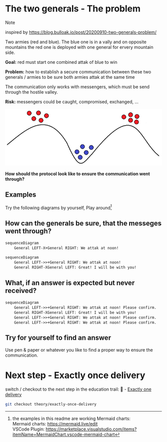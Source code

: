 # The two generals - The problem

> [!NOTE]
> inspired by https://blog.bulloak.io/post/20200910-two-generals-problem/

Two armies (red and blue). The blue one is in a vally and on opposite mountains the red one is deployed with one general for ervery mountain side.

**Goal:** red must start one combined attak of blue to win

**Problem:** how to establish a secure communication between these two generals / armies to be sure both armies attak at the same time

The communication only works with messengers, which must be send through the hostile valley.

**Risk:** messengers could be caught, compromised, exchanged, ...

![the problem](the-two-generals.png)

**How should the protocol look like to ensure the communication went through?**

## Examples

Try the following diagrams by yourself, Play around[^1]

## How can the generals be sure, that the messeges went through?

```mermaid
sequenceDiagram
    General LEFT-X+General RIGHT: We attak at noon!
```

```mermaid
sequenceDiagram
    General LEFT->>+General RIGHT: We attak at noon!
    General RIGHT-XGeneral LEFT: Great! I will be with you!
```
## What, if an answer is expected but never received?

```mermaid
sequenceDiagram
    General LEFT->>+General RIGHT: We attak at noon! Please confirm.
    General RIGHT-XGeneral LEFT: Great! I will be with you!
    General LEFT->>+General RIGHT: We attak at noon! Please confirm.
    General LEFT->>+General RIGHT: We attak at noon! Please confirm.
```
## Try for yourself to find an answer

Use pen & paper or whatever you like to find a proper way to ensure the communication.

# Next step - Exactly once delivery

switch / checkout to the next step in the education trail: :book: - [Exactly one delivery](https://github.com/in-der-kothe/exactly-once-semantics/tree/theory/exactly-once-delivery)

```bash
git checkout theory/exactly-once-delivery
```

[^1]: the examples in this readme are working Mermaid charts: \
Mermaid charts: https://mermaid.live/edit \
VSCode Plugin: https://marketplace.visualstudio.com/items?itemName=MermaidChart.vscode-mermaid-chart
